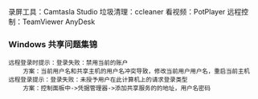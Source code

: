 录屏工具：Camtasla Studio
垃圾清理：ccleaner
看视频：PotPlayer
远程控制：TeamViewer AnyDesk

### Windows 共享问题集锦
	远程登录时提示：登录失败：禁用当前的账户
		方案：当前用户名和共享主机的用户名冲突导致，修改当前用户用户名，重启当前主机
	远程登录提示：登录失败：未授予用户在此计算机上的请求登录类型
		方案：控制面板中->凭据管理器->添加共享服务的的地址，用户名密码
